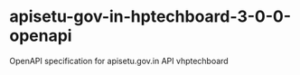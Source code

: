 # apisetu-gov-in-hptechboard-3-0-0-openapi
OpenAPI specification for apisetu.gov.in API vhptechboard
